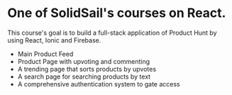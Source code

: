 # One of SolidSail's courses on React.

This course's goal is to build a full-stack application of Product Hunt by using React, Ionic and Firebase. 

- Main Product Feed
- Product Page with upvoting and commenting
- A trending page that sorts products by upvotes
- A search page for searching products by text
- A comprehensive authentication system to gate access